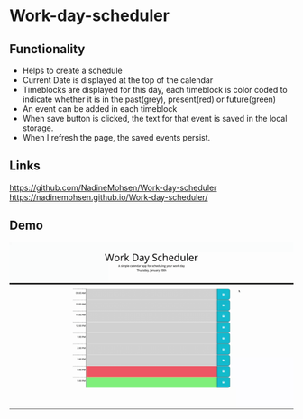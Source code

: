 # Work-day-scheduler

## Functionality
* Helps to create a schedule
* Current Date is displayed at the top of the calendar
* Timeblocks are displayed for this day, each timeblock is color coded to indicate whether it is in the past(grey), present(red) or future(green)
* An event can be added in each timeblock
* When save button is clicked, the text for that event is saved in the local storage.
* When I refresh the page, the saved events persist.

## Links
https://github.com/NadineMohsen/Work-day-scheduler
https://nadinemohsen.github.io/Work-day-scheduler/

## Demo 
![](./Assets/demo.gif)

